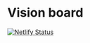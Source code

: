 # Vision board

[![Netlify Status](https://api.netlify.com/api/v1/badges/51c3baf8-dfe6-4af3-8a42-0f78eae2e471/deploy-status)](https://app.netlify.com/sites/stupefied-jackson-edaae3/deploys)
